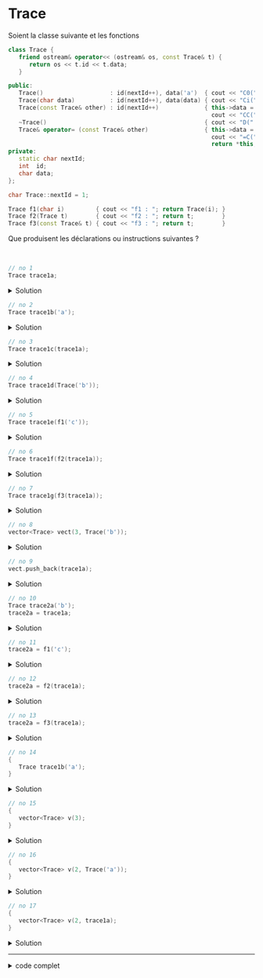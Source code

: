 # Trace

Soient la classe suivante et les fonctions

~~~cpp
class Trace {
   friend ostream& operator<< (ostream& os, const Trace& t) {
      return os << t.id << t.data;
   }

public:
   Trace()                   : id(nextId++), data('a')  { cout << "C0(" << *this << ") "; }
   Trace(char data)          : id(nextId++), data(data) { cout << "Ci(" << *this << ") "; }
   Trace(const Trace& other) : id(nextId++)             { this->data = other.data;
                                                          cout << "CC(" << *this << ") "; }
   ~Trace()                                             { cout << "D("  << *this << ") "; }
   Trace& operator= (const Trace& other)                { this->data = other.data;
                                                          cout << "=C("  << other << "->" << *this << ") ";
                                                          return *this; }
private:
   static char nextId;
   int  id;
   char data;
};

char Trace::nextId = 1;

Trace f1(char i)         { cout << "f1 : "; return Trace(i); }
Trace f2(Trace t)        { cout << "f2 : "; return t;        }
Trace f3(const Trace& t) { cout << "f3 : "; return t;        }
~~~

Que produisent les déclarations ou instructions suivantes ?

<br>

~~~cpp
// no 1
Trace trace1a;
~~~

<details>
<summary>Solution</summary>

~~~
C0(1a)
~~~

------------------------------------------------------------

</details>

~~~cpp
// no 2
Trace trace1b('a');
~~~

<details>
<summary>Solution</summary>

~~~
Ci(2a)
~~~

------------------------------------------------------------

</details>

~~~cpp
// no 3
Trace trace1c(trace1a);
~~~

<details>
<summary>Solution</summary>

~~~
CC(1a->3a)
~~~

------------------------------------------------------------

</details>

~~~cpp
// no 4
Trace trace1d(Trace('b'));
~~~

<details>
<summary>Solution</summary>

~~~
Ci(4b)
~~~

------------------------------------------------------------

</details>

~~~cpp
// no 5
Trace trace1e(f1('c'));
~~~

<details>
<summary>Solution</summary>

~~~
f1 : Ci(5c)
~~~

------------------------------------------------------------

</details>

~~~cpp
// no 6
Trace trace1f(f2(trace1a));
~~~

<details>
<summary>Solution</summary>

~~~
CC(1a->6a) f2 : CC(6a->7a) D(6a)
~~~

- passage de `trace1a` par valeur (copie) à `f2` => `CC(1a->6a))`
- utilisation du retour de `f2` pour contructruire `trace1f` => `CC(6a->7a)`
- fin de `f2` et destruction du paramètre => `D(6a)`

------------------------------------------------------------

</details>

~~~cpp
// no 7
Trace trace1g(f3(trace1a));
~~~

<details>
<summary>Solution</summary>

~~~
f3 : CC(1a->8a)
~~~

- le parmètre `trace1a` est directement utilisé pour construire `trace1g` => `CC(1a->8a)`

------------------------------------------------------------

</details>

~~~cpp
// no 8
vector<Trace> vect(3, Trace('b'));
~~~

<details>
<summary>Solution</summary>

~~~
Ci(9b) CC(9b->10b) CC(9b->11b) CC(9b->12b) D(9b)   3 / 3
~~~

- création de `Trace(2)` => `Ci(9b)`
- 3 copies dans le vecteur => `CC(9b->10b) CC(9b->11b) CC(9b->12b)`
- suppression de l'objet temporaire => `Ci(9b)`

Note

~~~
vect.size()     => 3
vect.capacity() => 3
~~~

GMB

------------------------------------------------------------

</details>

~~~cpp
// no 9
vect.push_back(trace1a);
~~~

<details>
<summary>Solution</summary>

~~~
CC(1a->13a) CC(12b->14b) CC(11b->15b) CC(10b->16b) D(12b) D(11b) D(10b)   4 / 6
~~~

- mise à jour de la capacité (3 => 6) et de la taille (3 => 4) du vecteur 
- construction par copie du nouvelle élément => `CC(1a->13a)`
- construction par copie des éléments dans le nouvel emplacement mémoire => `CC(12b->14b) CC(11b->15b) CC(10b->16b)`
- suppression des éléments dans l'ancien emplacement mémoire => `D(12b) D(11b) D(10b)`

------------------------------------------------------------

</details>

~~~cpp
// no 10
Trace trace2a('b');
trace2a = trace1a;
~~~

<details>
<summary>Solution</summary>

~~~
Ci(17b) =C(1a->17a)
~~~

- construction de `trace2a(2)` => `Ci(17b)`
- affectation dans `trace2a` => `=C(1a->17a)`

------------------------------------------------------------

</details>

~~~cpp
// no 11
trace2a = f1('c');
~~~

<details>
<summary>Solution</summary>

~~~
f1 : Ci(18c) =C(18c->17c) D(18c)
~~~

- appel de `f1` avec `3` comme paramètre
- construction dans la fonction de l'objet => `Ci(18c)`
- affection dans `trace2a` du retour de `f1` => `=C(18c->17c)`
- desctruction de l'objet au terme de la fonction => `D(18c)`

------------------------------------------------------------

</details>

~~~cpp
// no 12
trace2a = f2(trace1a);
~~~

<details>
<summary>Solution</summary>

~~~
CC(1a->19a) f2 : CC(19a->20a) =C(20a->17a) D(20a) D(19a)
~~~

- appel de `f2` et passage par valeur (copie) de `trace1a` => `CC(1a->19a)`
- retour du paramètre `t` à `Trace` => `CC(19a->20a)`
- affectation dans `trace2a` => `=C(20a->17a)`
- suppression du paramètre et de l'objet utilisé pour le retour => `D(20a) D(19a)`

------------------------------------------------------------

</details>

~~~cpp
// no 13
trace2a = f3(trace1a);
~~~

<details>
<summary>Solution</summary>

~~~
f3 : CC(1a->21a) =C(21a->17a) D(21a)
~~~

- passage du paramètre par ref constante `const Trace& t`
- retour du paramètre `t` à `Trace` => `CC(1a->21a)`
- affectation dans `trace2a` => `=C(21a->17a)`
- suppression de l'objet utilisé pour le retour => `D(21a)`

------------------------------------------------------------

</details>

~~~cpp
// no 14
{
   Trace trace1b('a');
}
~~~

<details>
<summary>Solution</summary>

~~~
Ci(22a) D(22a)
~~~

- construction avec `trace1b(1)` => `Ci(22a)`
- sortie du bloc `{..}`, donc destruction de l'objet => `D(22a)`

------------------------------------------------------------

</details>

~~~cpp
// no 15
{
   vector<Trace> v(3);
}
~~~

<details>
<summary>Solution</summary>

~~~
C0(23a) C0(24a) C0(25a) D(25a) D(24a) D(23a)
~~~

- construction de 3 objets pour le vecteur => `C0(23a) C0(24a) C0(25a)`
- sortie du bloc `{..}`, donc destruction des 3 objets => `D(25a) D(24a) D(23a)`

------------------------------------------------------------

</details>

~~~cpp
// no 16
{
   vector<Trace> v(2, Trace('a'));
}
~~~

<details>
<summary>Solution</summary>

~~~
Ci(26a) CC(26a->27a) CC(26a->28a) D(26a) D(28a) D(27a)
~~~

- construction de 1 objet connu `Ci(26a)`
- ... copie de cet objets dans les éléments du vecteur => `CC(26a->27a) CC(26a->28a)`
- destruction de l'objet temporaire `D(26a)`
- sortie du bloc `{..}`, donc destruction des objets du vecteur => `D(28a) D(27a)`


------------------------------------------------------------

</details>

~~~cpp
// no 17
{
   vector<Trace> v(2, trace1a);
}
~~~

<details>
<summary>Solution</summary>

~~~
CC(1a->29a) CC(1a->30a) D(30a) D(29a)
~~~

- copie de `trace1a` dans les éléments du vecteur => `CC(1a->29a) CC(1a->30a)`
- sortie du bloc `{..}`, donc destruction des objets du vecteur => `D(30a) D(29a)`

------------------------------------------------------------

</details>

------------------------------------------------------------
<details>
<summary>code complet</summary>

~~~cpp
#include <iostream>
#include <vector>

using namespace std;

class Trace {
   friend ostream& operator<< (ostream& os, const Trace& t) {
      return os << t.id << "/" << t.data;
   }

public:
   Trace()           : id(nextId++), data('a')     { cout << "C0(" << *this << ") ";   }
   Trace(char data)  : id(nextId++), data(data)    { cout << "Ci(" << *this << ") ";   }
   Trace(const Trace& other)     :id(nextId++)     { this->data = other.data;
                                                      cout << "CC(" << *this << ") ";   }
   ~Trace()                                        { cout << "D(" << *this << ") ";   }
   Trace& operator=(const Trace& other)            { this->data = other.data;
                                                     cout << "=C("  << other << "->" << *this << ") ";
                                                     return *this; }
private:
   static char nextId;
   int  id;
   char data;
};

char Trace::nextId = 1;

Trace f1(char i)         { cout << "f1 : "; return Trace(i); }
Trace f2(Trace t)        { cout << "f2 : "; return t;        }
Trace f3(const Trace& t) { cout << "f3 : "; return t;        }

int main() {

   // no 1
   cout << "no  1 : ";
   Trace trace1a;
   cout << endl;

   // no 2
   cout << "no  2 : ";
   Trace trace1b('a');
   cout << endl;

   // no 3
   cout << "no  3 : ";
   Trace trace1c(trace1a);
   cout << endl;

   // no 4
   cout << "no  4 : ";
   Trace trace1d(Trace('b'));
   cout << endl;

   // no 5
   cout << "no  5 : ";
   Trace trace1e(f1('c'));
   cout << endl;

   // no 6
   cout << "no  6 : ";
   Trace trace1f(f2(trace1a));
   cout << endl;

   // no 7
   cout << "no  7 : ";
   Trace trace1g(f3(trace1a));
   cout << endl;

   // no 8
   cout << "no  8 : ";
   vector<Trace> vect(3, Trace('b'));
   cout << "\t" << vect.size() << " / " << vect.capacity();
   cout << endl;

   // no 9
   cout << "no  9 : ";
   vect.push_back(trace1a);
   cout << "\t" << vect.size() << " / " << vect.capacity();
   cout << endl;

   // no 10
   cout << "no 10 : ";
   Trace trace2a('b');
   trace2a = trace1a;
   cout << endl;

   // no 11
   cout << "no 11 : ";
   trace2a = f1('c');
   cout << endl;

   // no 12
   cout << "no 12 : ";
   trace2a = f2(trace1a);
   cout << endl;

   // no 13
   cout << "no 13 : ";
   trace2a = f3(trace1a);
   cout << endl;

   // no 14
   cout << "no 14 : ";
   {
      Trace trace1b('a');
   }
   cout << endl;

   // no 15
   cout << "no 15 : ";
   {
      vector<Trace> v(3);
   }
   cout << endl;

   // no 16
   cout << "no 16 : ";
   {
      vector<Trace> v(2, Trace('a'));
   }
   cout << endl;

   // no 17
   cout << "no 17 : ";
   {
      vector<Trace> v(2, trace1a);
   }
   cout << endl;

   cout << endl;
   cout << "fin de programme" << endl;
}
~~~

~~~
no  1 : C0(1a) 
no  2 : Ci(2a) 
no  3 : CC(1a->3a) 
no  4 : Ci(4b) 
no  5 : f1 : Ci(5c) 
no  6 : CC(1a->6a) f2 : CC(6a->7a) D(6a) 
no  7 : f3 : CC(1a->8a) 
no  8 : Ci(9b) CC(9b->10b) CC(9b->11b) CC(9b->12b) D(9b)   3 / 3
no  9 : CC(1a->13a) CC(12b->14b) CC(11b->15b) CC(10b->16b) D(12b) D(11b) D(10b)   4 / 6
no 10 : Ci(17b) =C(1a->17a) 
no 11 : f1 : Ci(18c) =C(18c->17c) D(18c) 
no 12 : CC(1a->19a) f2 : CC(19a->20a) =C(20a->17a) D(20a) D(19a) 
no 13 : f3 : CC(1a->21a) =C(21a->17a) D(21a) 
no 14 : Ci(22a) D(22a) 
no 15 : C0(23a) C0(24a) C0(25a) D(25a) D(24a) D(23a) 
no 16 : Ci(26a) CC(26a->27a) CC(26a->28a) D(26a) D(28a) D(27a) 
no 17 : CC(1a->29a) CC(1a->30a) D(30a) D(29a) 

fin de programme
D(17a) D(13a) D(14b) D(15b) D(16b) D(8a) D(7a) D(5c) D(4b) D(3a) D(2a) D(1a) 
~~~

</details>

